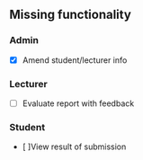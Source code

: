 ## Missing functionality

### Admin
- [X] Amend student/lecturer info

### Lecturer
- [ ] Evaluate report with feedback

### Student
- [ ]View result of submission
